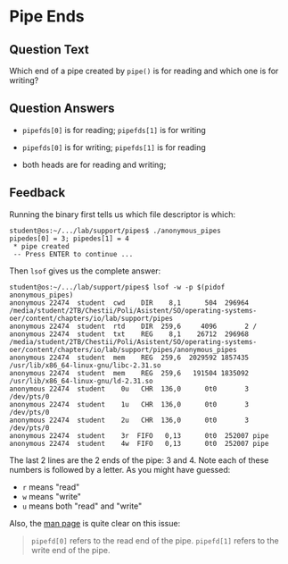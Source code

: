 # Pipe Ends

## Question Text

Which end of a pipe created by `pipe()` is for reading and which one is for writing?

## Question Answers

+ `pipefds[0]` is for reading;
`pipefds[1]` is for writing

- `pipefds[0]` is for writing;
`pipefds[1]` is for reading

- both heads are for reading and writing;

## Feedback

Running the binary first tells us which file descriptor is which:

```console
student@os:~/.../lab/support/pipes$ ./anonymous_pipes
pipedes[0] = 3; pipedes[1] = 4
 * pipe created
 -- Press ENTER to continue ...
```

Then `lsof` gives us the complete answer:

```console
student@os:~/.../lab/support/pipes$ lsof -w -p $(pidof anonymous_pipes)
anonymous 22474  student  cwd    DIR    8,1      504  296964 /media/student/2TB/Chestii/Poli/Asistent/SO/operating-systems-oer/content/chapters/io/lab/support/pipes
anonymous 22474  student  rtd    DIR  259,6     4096       2 /
anonymous 22474  student  txt    REG    8,1    26712  296968 /media/student/2TB/Chestii/Poli/Asistent/SO/operating-systems-oer/content/chapters/io/lab/support/pipes/anonymous_pipes
anonymous 22474  student  mem    REG  259,6  2029592 1857435 /usr/lib/x86_64-linux-gnu/libc-2.31.so
anonymous 22474  student  mem    REG  259,6   191504 1835092 /usr/lib/x86_64-linux-gnu/ld-2.31.so
anonymous 22474  student    0u   CHR  136,0      0t0       3 /dev/pts/0
anonymous 22474  student    1u   CHR  136,0      0t0       3 /dev/pts/0
anonymous 22474  student    2u   CHR  136,0      0t0       3 /dev/pts/0
anonymous 22474  student    3r  FIFO   0,13      0t0  252007 pipe
anonymous 22474  student    4w  FIFO   0,13      0t0  252007 pipe
```

The last 2 lines are the 2 ends of the pipe:
3 and 4.
Note each of these numbers is followed by a letter.
As you might have guessed:

- `r` means "read"
- `w` means "write"
- `u` means both "read" and "write"

Also, the [man page](https://man7.org/linux/man-pages/man2/pipe.2.html) is quite clear on this issue:

> `pipefd[0]` refers to the read end of the pipe.  `pipefd[1]` refers
> to the write end of the pipe.

